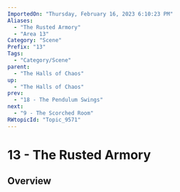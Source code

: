 ```yaml
---
ImportedOn: "Thursday, February 16, 2023 6:10:23 PM"
Aliases:
  - "The Rusted Armory"
  - "Area 13"
Category: "Scene"
Prefix: "13"
Tags:
  - "Category/Scene"
parent:
  - "The Halls of Chaos"
up:
  - "The Halls of Chaos"
prev:
  - "18 - The Pendulum Swings"
next:
  - "9 - The Scorched Room"
RWtopicId: "Topic_9571"
---
```

# 13 - The Rusted Armory
## Overview
